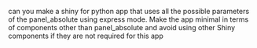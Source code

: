 can you make a shiny for python app that uses all the possible parameters of the panel_absolute using express mode.
Make the app minimal in terms of components other than panel_absolute and avoid using other Shiny components if they are not required for this app
